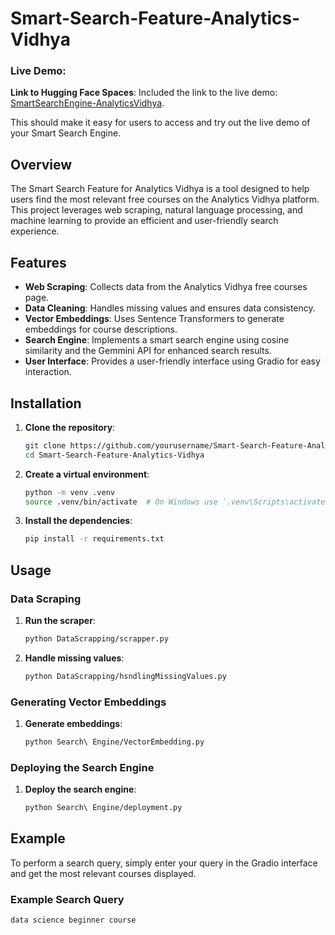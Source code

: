 # Smart-Search-Feature-Analytics-Vidhya



### Live Demo:

**Link to Hugging Face Spaces**: Included the link to the live demo: [SmartSearchEngine-AnalyticsVidhya](https://huggingface.co/spaces/its-abhay777/SmartSearchEngine-AnalyticsVidhya).

This should make it easy for users to access and try out the live demo of your Smart Search Engine.
## Overview

The Smart Search Feature for Analytics Vidhya is a tool designed to help users find the most relevant free courses on the Analytics Vidhya platform. This project leverages web scraping, natural language processing, and machine learning to provide an efficient and user-friendly search experience.

## Features

- **Web Scraping**: Collects data from the Analytics Vidhya free courses page.
- **Data Cleaning**: Handles missing values and ensures data consistency.
- **Vector Embeddings**: Uses Sentence Transformers to generate embeddings for course descriptions.
- **Search Engine**: Implements a smart search engine using cosine similarity and the Gemmini API for enhanced search results.
- **User Interface**: Provides a user-friendly interface using Gradio for easy interaction.


## Installation

1. **Clone the repository**:
    ```sh
    git clone https://github.com/yourusername/Smart-Search-Feature-Analytics-Vidhya.git
    cd Smart-Search-Feature-Analytics-Vidhya
    ```

2. **Create a virtual environment**:
    ```sh
    python -m venv .venv
    source .venv/bin/activate  # On Windows use `.venv\Scripts\activate`
    ```

3. **Install the dependencies**:
    ```sh
    pip install -r requirements.txt
    ```

## Usage

### Data Scraping

1. **Run the scraper**:
    ```sh
    python DataScrapping/scrapper.py
    ```

2. **Handle missing values**:
    ```sh
    python DataScrapping/hsndlingMissingValues.py
    ```

### Generating Vector Embeddings

1. **Generate embeddings**:
    ```sh
    python Search\ Engine/VectorEmbedding.py
    ```

### Deploying the Search Engine

1. **Deploy the search engine**:
    ```sh
    python Search\ Engine/deployment.py
    ```

## Example

To perform a search query, simply enter your query in the Gradio interface and get the most relevant courses displayed.

### Example Search Query

```sh
data science beginner course
